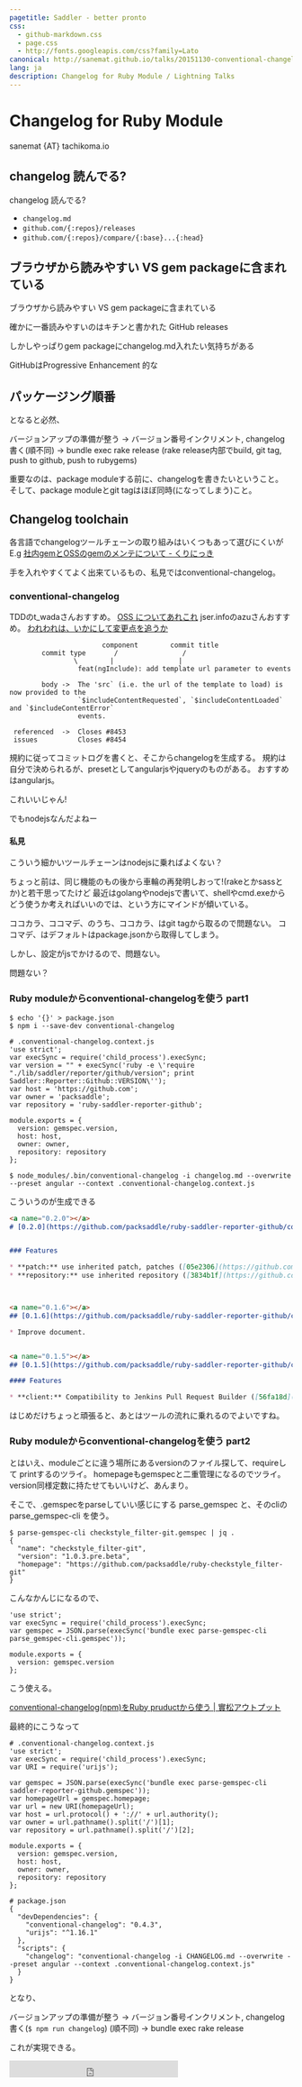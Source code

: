 ```yaml
---
pagetitle: Saddler - better pronto
css:
  - github-markdown.css
  - page.css
  - http://fonts.googleapis.com/css?family=Lato
canonical: http://sanemat.github.io/talks/20151130-conventional-changelog-for-ruby/
lang: ja
description: Changelog for Ruby Module / Lightning Talks
---
```

<script type="text/javascript">
  window.analytics=window.analytics||[],window.analytics.methods=["identify","group","track","page","pageview","alias","ready","on","once","off","trackLink","trackForm","trackClick","trackSubmit"],window.analytics.factory=function(t){return function(){var a=Array.prototype.slice.call(arguments);return a.unshift(t),window.analytics.push(a),window.analytics}};for(var i=0;i<window.analytics.methods.length;i++){var key=window.analytics.methods[i];window.analytics[key]=window.analytics.factory(key)}window.analytics.load=function(t){if(!document.getElementById("analytics-js")){var a=document.createElement("script");a.type="text/javascript",a.id="analytics-js",a.async=!0,a.src=("https:"===document.location.protocol?"https://":"http://")+"cdn.segment.io/analytics.js/v1/"+t+"/analytics.min.js";var n=document.getElementsByTagName("script")[0];n.parentNode.insertBefore(a,n)}},window.analytics.SNIPPET_VERSION="2.0.9",
  window.analytics.load("ig7q6np7c1");
  window.analytics.page();
</script>

# Changelog for Ruby Module

sanemat {AT} tachikoma.io


## changelog 読んでる?

changelog 読んでる?

* `changelog.md`
* `github.com/{:repos}/releases`
* `github.com/{:repos}/compare/{:base}...{:head}`


## ブラウザから読みやすい VS gem packageに含まれている

ブラウザから読みやすい VS gem packageに含まれている

確かに一番読みやすいのはキチンと書かれた GitHub releases

しかしやっぱりgem packageにchangelog.md入れたい気持ちがある

GitHubはProgressive Enhancement 的な


## パッケージング順番

となると必然、

バージョンアップの準備が整う
-> バージョン番号インクリメント, changelog書く(順不同)
-> bundle exec rake release
(rake release内部でbuild, git tag, push to github, push to rubygems)

重要なのは、package moduleする前に、changelogを書きたいということ。
そして、package moduleとgit tagはほぼ同時(になってしまう)こと。


## Changelog toolchain

各言語でchangelogツールチェーンの取り組みはいくつもあって選びにくいが
E.g [社内gemとOSSのgemのメンテについて - くりにっき](http://sue445.hatenablog.com/entry/2015/12/01/000000#CHANGELOG更新履歴を書く)

手を入れやすくてよく出来ているもの、私見ではconventional-changelog。


### conventional-changelog


TDDのt_wadaさんおすすめ。
[OSS についてあれこれ](http://www.slideshare.net/t_wada/javajaoss/42)
jser.infoのazuさんおすすめ。
[われわれは、いかにして変更点を追うか](http://azu.github.io/slide/cto/changelog.html)

```text
                       component        commit title
        commit type       /                /
                \        |                |
                 feat(ngInclude): add template url parameter to events

        body ->  The 'src` (i.e. the url of the template to load) is now provided to the
                 `$includeContentRequested`, `$includeContentLoaded` and `$includeContentError`
                 events.

 referenced  ->  Closes #8453
 issues          Closes #8454
```

規約に従ってコミットログを書くと、そこからchangelogを生成する。
規約は自分で決められるが、presetとしてangularjsやjqueryのものがある。
おすすめはangularjs。


これいいじゃん!

でもnodejsなんだよねー


#### 私見
こういう細かいツールチェーンはnodejsに乗ればよくない？

ちょっと前は、同じ機能のもの後から車輪の再発明しおって!(rakeとかsassとか)と若干思ってたけど
最近はgolangやnodejsで書いて、shellやcmd.exeからどう使うか考えればいいのでは、という方にマインドが傾いている。

ココカラ、ココマデ、のうち、ココカラ、はgit tagから取るので問題ない。
ココマデ、はデフォルトはpackage.jsonから取得してしまう。

しかし、設定がjsでかけるので、問題ない。

問題ない？


### Ruby moduleからconventional-changelogを使う part1

```
$ echo '{}' > package.json
$ npm i --save-dev conventional-changelog
```

```
# .conventional-changelog.context.js
'use strict';
var execSync = require('child_process').execSync;
var version = "" + execSync('ruby -e \'require "./lib/saddler/reporter/github/version"; print Saddler::Reporter::Github::VERSION\'');
var host = 'https://github.com';
var owner = 'packsaddle';
var repository = 'ruby-saddler-reporter-github';

module.exports = {
  version: gemspec.version,
  host: host,
  owner: owner,
  repository: repository
};
```

```
$ node_modules/.bin/conventional-changelog -i changelog.md --overwrite --preset angular --context .conventional-changelog.context.js
```

こういうのが生成できる

```md
<a name="0.2.0"></a>
# [0.2.0](https://github.com/packsaddle/ruby-saddler-reporter-github/compare/v0.1.6...v0.2.0) (2015-10-02)


### Features

* **patch:** use inherited patch, patches ([05e2306](https://github.com/packsaddle/ruby-saddler-reporter-github/commit/05e2306))
* **repository:** use inherited repository ([3834b1f](https://github.com/packsaddle/ruby-saddler-reporter-github/commit/3834b1f))



<a name="0.1.6"></a>
## [0.1.6](https://github.com/packsaddle/ruby-saddler-reporter-github/compare/v0.1.5...v0.1.6) (2015-10-02)

* Improve document.


<a name="0.1.5"></a>
## [0.1.5](https://github.com/packsaddle/ruby-saddler-reporter-github/compare/v0.1.4...v0.1.5) (2015-09-21)

#### Features

* **client:** Compatibility to Jenkins Pull Request Builder ([56fa18d](https://github.com/packsaddle/ruby-saddler-reporter-github/commit/56fa18dd8cef23bb5579971abc087d31de28adf4))
```

はじめだけちょっと頑張ると、あとはツールの流れに乗れるのでよいですね。


### Ruby moduleからconventional-changelogを使う part2

とはいえ、moduleごとに違う場所にあるversionのファイル探して、requireして printするのツライ。
homepageもgemspecと二重管理になるのでツライ。version同様定数に持たせてもいいけど、あんまり。

そこで、.gemspecをparseしていい感じにする  parse_gemspec と、そのcliのparse_gemspec-cli を使う。

```
$ parse-gemspec-cli checkstyle_filter-git.gemspec | jq .
{
  "name": "checkstyle_filter-git",
  "version": "1.0.3.pre.beta",
  "homepage": "https://github.com/packsaddle/ruby-checkstyle_filter-git"
}
```

こんなかんじになるので、

```
'use strict';
var execSync = require('child_process').execSync;
var gemspec = JSON.parse(execSync('bundle exec parse-gemspec-cli parse_gemspec-cli.gemspec'));

module.exports = {
  version: gemspec.version
};
```
こう使える。

[conventional-changelog(npm)をRuby pruductから使う | 實松アウトプット](https://sanematsu.wordpress.com/2015/09/25/use-conventional-changelog-on-ruby-product/)

最終的にこうなって

```
# .conventional-changelog.context.js
'use strict';
var execSync = require('child_process').execSync;
var URI = require('urijs');

var gemspec = JSON.parse(execSync('bundle exec parse-gemspec-cli saddler-reporter-github.gemspec'));
var homepageUrl = gemspec.homepage;
var url = new URI(homepageUrl);
var host = url.protocol() + '://' + url.authority();
var owner = url.pathname().split('/')[1];
var repository = url.pathname().split('/')[2];

module.exports = {
  version: gemspec.version,
  host: host,
  owner: owner,
  repository: repository
};
```

```
# package.json
{
  "devDependencies": {
    "conventional-changelog": "0.4.3",
    "urijs": "^1.16.1"
  },
  "scripts": {
    "changelog": "conventional-changelog -i CHANGELOG.md --overwrite --preset angular --context .conventional-changelog.context.js"
  }
}
```

となり、

バージョンアップの準備が整う
-> バージョン番号インクリメント, changelog書く(`$ npm run changelog`) (順不同)
-> bundle exec rake release

これが実現できる。

<iframe src="http://expando.github.io/add/?u=http%3A%2F%2Fsanemat.github.io%2Ftalks%2F20151130-conventional-changelog-for-ruby%2F&t=Changelog%20for%20Ruby%20Module%20%2F%20Lightning%20Talks" frameborder=0 frametransparency=1 scrolling=no height=30 width=300>
</iframe>
